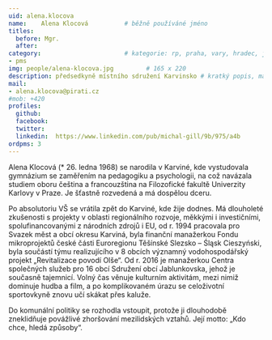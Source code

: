 ```yaml
---
uid: alena.klocova
name:    Alena Klocová   		# běžně používáné jméno
titles:
  before: Mgr.
  after:
category:                 		# kategorie: rp, praha, vary, hradec, jmk, senat
- pms
img: people/alena-klocova.jpg         # 165 x 220
description: předsedkyně místního sdružení Karvinsko # kratký popis, max 160 znaků
mail:
- alena.klocova@pirati.cz
#mob: +420
profiles:
  github:
  facebook:				
  twitter:
  linkedin:  https://www.linkedin.com/pub/michal-gill/9b/975/a4b
ordpms: 3  
---
```



Alena Klocová (* 26. ledna 1968) se narodila v Karviné, kde vystudovala gymnázium se zaměřením na pedagogiku a psychologii, na což navázala studiem oboru čeština a francouzština na Filozofické fakultě Univerzity Karlovy v Praze. Je šťastně rozvedená a má dospělou dceru.

Po absolutoriu VŠ se vrátila zpět do Karviné, kde žije dodnes. Má dlouholeté zkušenosti s projekty v oblasti regionálního rozvoje, měkkými i investičními, spolufinancovanými z národních zdrojů i EU, od r. 1994 pracovala pro Svazek měst a obcí okresu Karviná, byla finanční manažerkou Fondu mikroprojektů české části Euroregionu Těšínské Slezsko – Śląsk Cieszyński, byla součástí týmu realizujícího v 8 obcích významný vodohospodářský projekt „Revitalizace povodí Olše“. Od r. 2016 je manažerkou Centra společných služeb pro 16 obcí Sdružení obcí Jablunkovska, jehož je současně tajemnicí. Volný čas věnuje kulturním aktivitám, mezi nimiž dominuje hudba a film, a po komplikovaném úrazu se celoživotní sportovkyně znovu učí skákat přes kaluže.

Do komunální politiky se rozhodla vstoupit, protože ji dlouhodobě zneklidňuje povážlivé zhoršování mezilidských vztahů. Její motto: „Kdo chce, hledá způsoby“. 
